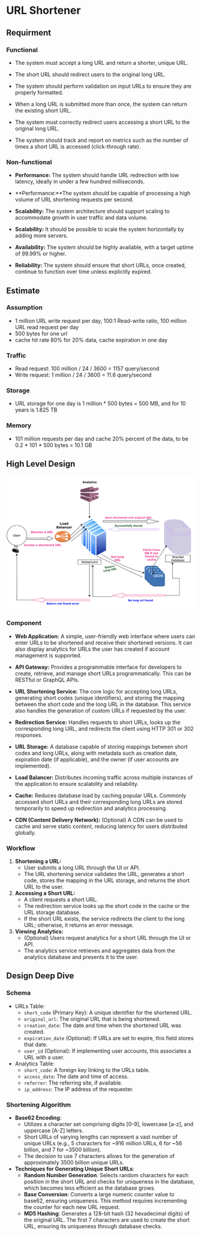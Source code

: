 # URL Shortener

## Requirment

### Functional

- The system must accept a long URL and return a shorter, unique URL.

- The short URL should redirect users to the original long URL.
- The system should perform validation on input URLs to ensure they are properly formatted.

- When a long URL is submitted more than once, the system can return the existing short URL.

- The system must correctly redirect users accessing a short URL to the original long URL.
- The system should track and report on metrics such as the number of times a short URL is accessed (click-through rate).

### Non-functional

- **Performance:** The system should handle URL redirection with low latency, ideally in under a few hundred milliseconds.
- **Performance:**The system should be capable of processing a high volume of URL shortening requests per second.

- **Scalability:** The system architecture should support scaling to accommodate growth in user traffic and data volume.
- **Scalability:** It should be possible to scale the system horizontally by adding more servers.
- **Availability:** The system should be highly available, with a target uptime of 99.99% or higher.
- **Reliability:** The system should ensure that short URLs, once created, continue to function over time unless explicitly expired.

## Estimate

### Assumption

- 1 million URL write request per day, 100:1 Read-write ratio, 100 million URL read request per day
- 500 bytes for one url
- cache hit rate 80% for 20% data, cache expiration in one day

### Traffic

- Read request: 100 million / 24 / 3600 = 1157 query/second
- Write request: 1 million / 24 / 3600 = 11.6 query/second

### Storage

- URL storage for one day is 1 million * 500 bytes = 500 MB, and for 10 years is 1.825 TB

### Memory

- 101 million requests per day and cache 20% percent of the data, to be 0.2 * 101 * 500 bytes = 10.1 GB

## High Level Design

![img](../Images/1*HeDm_FpLVoR3d97NKdKNLw.png)

### Component

- **Web Application:** A simple, user-friendly web interface where users can enter URLs to be shortened and receive their shortened versions. It can also display analytics for URLs the user has created if account management is supported.
- **API Gateway:** Provides a programmable interface for developers to create, retrieve, and manage short URLs programmatically. This can be RESTful or GraphQL APIs.

- **URL Shortening Service:** The core logic for accepting long URLs, generating short codes (unique identifiers), and storing the mapping between the short code and the long URL in the database. This service also handles the generation of custom URLs if requested by the user.
- **Redirection Service:** Handles requests to short URLs, looks up the corresponding long URL, and redirects the client using HTTP 301 or 302 responses.

- **URL Storage:** A database capable of storing mappings between short codes and long URLs, along with metadata such as creation date, expiration date (if applicable), and the owner (if user accounts are implemented).
- **Load Balancer:** Distributes incoming traffic across multiple instances of the application to ensure scalability and reliability.
- **Cache:** Reduces database load by caching popular URLs. Commonly accessed short URLs and their corresponding long URLs are stored temporarily to speed up redirection and analytics processing.
- **CDN (Content Delivery Network):** (Optional) A CDN can be used to cache and serve static content, reducing latency for users distributed globally.

### Workflow

1. **Shortening a URL:**
   - User submits a long URL through the UI or API.
   - The URL shortening service validates the URL, generates a short code, stores the mapping in the URL storage, and returns the short URL to the user.
2. **Accessing a Short URL:**
   - A client requests a short URL.
   - The redirection service looks up the short code in the cache or the URL storage database.
   - If the short URL exists, the service redirects the client to the long URL; otherwise, it returns an error message.
3. **Viewing Analytics:**
   - (Optional) Users request analytics for a short URL through the UI or API.
   - The analytics service retrieves and aggregates data from the analytics database and presents it to the user.

## Design Deep Dive

### Schema

- URLs Table:
  - `short_code` (Primary Key): A unique identifier for the shortened URL.
  - `original_url`: The original URL that is being shortened.
  - `creation_date`: The date and time when the shortened URL was created.
  - `expiration_date` (Optional): If URLs are set to expire, this field stores that date.
  - `user_id` (Optional): If implementing user accounts, this associates a URL with a user.
- Analytics Table:
  - `short_code`: A foreign key linking to the URLs table.
  - `access_date`: The date and time of access.
  - `referrer`: The referring site, if available.
  - `ip_address`: The IP address of the requester.

### Shortening Algorithm

- **Base62 Encoding**:
  - Utilizes a character set comprising digits [0-9], lowercase [a-z], and uppercase [A-Z] letters.
  - Short URLs of varying lengths can represent a vast number of unique URLs (e.g., 5 characters for ~916 million URLs, 6 for ~56 billion, and 7 for ~3500 billion).
  - The decision to use 7 characters allows for the generation of approximately 3500 billion unique URLs.
- **Techniques for Generating Unique Short URLs**:
  - **Random Number Generation**: Selects random characters for each position in the short URL and checks for uniqueness in the database, which becomes less efficient as the database grows.
  - **Base Conversion**: Converts a large numeric counter value to base62, ensuring uniqueness. This method requires incrementing the counter for each new URL request.
  - **MD5 Hashing**: Generates a 128-bit hash (32 hexadecimal digits) of the original URL. The first 7 characters are used to create the short URL, ensuring its uniqueness through database checks.

